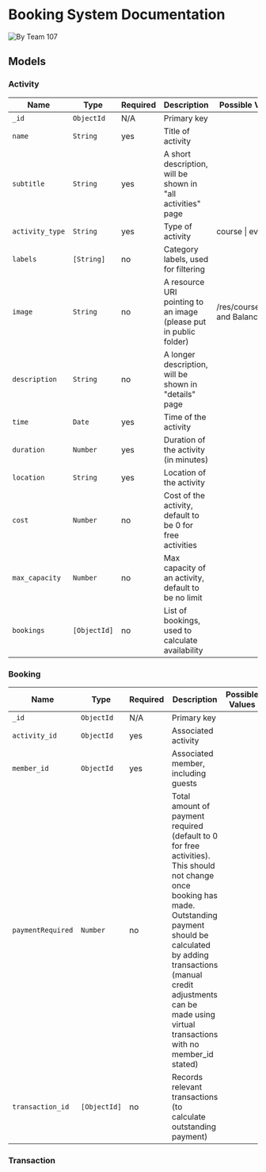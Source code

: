 # Booking System Documentation
![By Team 107](https://img.shields.io/badge/Stephen_Zhang-Team_107-blue?style=for-the-badge)

## Models
### Activity
| Name            | Type           | Required | Description                                                       | Possible Values                    |
|-----------------|----------------|----------|-------------------------------------------------------------------|------------------------------------|
| `_id`           | `ObjectId`     | N/A      | Primary key                                                       |                                    |
| `name`          | `String`       | yes      | Title of activity                                                 |                                    |
| `subtitle`      | `String`       | yes      | A short description, will be shown in "all activities" page       |                                    |
| `activity_type` | `String`       | yes      | Type of activity                                                  | course \| event                    |
| `labels`        | `[String]`     | no       | Category labels, used for filtering                               |                                    |
| `image`         | `String`       | no       | A resource URI pointing to an image (please put in public folder) | /res/courses/Falls and Balance.jpg |
| `description`   | `String`       | no       | A longer description, will be shown in "details" page             |                                    |
| `time`          | `Date`         | yes      | Time of the activity                                              |                                    |
| `duration`      | `Number`       | yes      | Duration of the activity (in minutes)                             |                                    |
| `location`      | `String`       | yes      | Location of the activity                                          |                                    |
| `cost`          | `Number`       | no       | Cost of the activity, default to be 0 for free activities         |                                    |
| `max_capacity`  | `Number`       | no       | Max capacity of an activity, default to be no limit               |                                    |
| `bookings`      | `[ObjectId]`   | no       | List of bookings, used to calculate availability                  |                                    |
### Booking
| Name              | Type           | Required | Description                                                       | Possible Values                    |
|-------------------|----------------|----------|-------------------------------------------------------------------|------------------------------------|
| `_id`             | `ObjectId`     | N/A      | Primary key                                                       |                                    |
| `activity_id`     | `ObjectId`     | yes      | Associated activity                                               |                                    |
| `member_id`       | `ObjectId`     | yes      | Associated member, including guests                               |                                    |
| `paymentRequired` | `Number`       | no       | Total amount of payment required (default to 0 for free activities). This should not change once booking has made. Outstanding payment should be calculated by adding transactions (manual credit adjustments can be made using virtual transactions with no member_id stated)  |                                    |
| `transaction_id`  | `[ObjectId]`   | no       | Records relevant transactions (to calculate outstanding payment)  |                                    |

### Transaction
